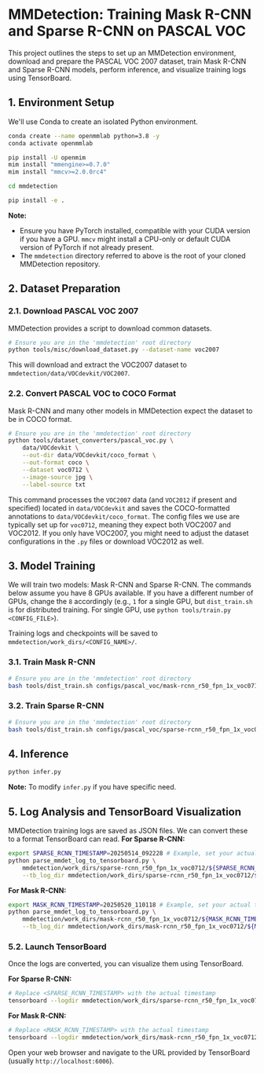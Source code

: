 # MMDetection: Training Mask R-CNN and Sparse R-CNN on PASCAL VOC

This project outlines the steps to set up an MMDetection environment, download and prepare the PASCAL VOC 2007 dataset, train Mask R-CNN and Sparse R-CNN models, perform inference, and visualize training logs using TensorBoard.

## 1. Environment Setup

We'll use Conda to create an isolated Python environment.

```bash
conda create --name openmmlab python=3.8 -y
conda activate openmmlab

pip install -U openmim
mim install "mmengine>=0.7.0"
mim install "mmcv>=2.0.0rc4"

cd mmdetection

pip install -e .
```

**Note:**
*   Ensure you have PyTorch installed, compatible with your CUDA version if you have a GPU. `mmcv` might install a CPU-only or default CUDA version of PyTorch if not already present.
*   The `mmdetection` directory referred to above is the root of your cloned MMDetection repository.

## 2. Dataset Preparation

### 2.1. Download PASCAL VOC 2007

MMDetection provides a script to download common datasets.

```bash
# Ensure you are in the 'mmdetection' root directory
python tools/misc/download_dataset.py --dataset-name voc2007
```
This will download and extract the VOC2007 dataset to `mmdetection/data/VOCdevkit/VOC2007`.

### 2.2. Convert PASCAL VOC to COCO Format

Mask R-CNN and many other models in MMDetection expect the dataset to be in COCO format.

```bash
# Ensure you are in the 'mmdetection' root directory
python tools/dataset_converters/pascal_voc.py \
    data/VOCdevkit \
    --out-dir data/VOCdevkit/coco_format \
    --out-format coco \
    --dataset voc0712 \
    --image-source jpg \
    --label-source txt
```
This command processes the `VOC2007` data (and `VOC2012` if present and specified) located in `data/VOCdevkit` and saves the COCO-formatted annotations to `data/VOCdevkit/coco_format`. The config files we use are typically set up for `voc0712`, meaning they expect both VOC2007 and VOC2012. If you only have VOC2007, you might need to adjust the dataset configurations in the `.py` files or download VOC2012 as well.

## 3. Model Training

We will train two models: Mask R-CNN and Sparse R-CNN. The commands below assume you have 8 GPUs available. If you have a different number of GPUs, change the `8` accordingly (e.g., `1` for a single GPU, but `dist_train.sh` is for distributed training. For single GPU, use `python tools/train.py <CONFIG_FILE>`).

Training logs and checkpoints will be saved to `mmdetection/work_dirs/<CONFIG_NAME>/`.

### 3.1. Train Mask R-CNN

```bash
# Ensure you are in the 'mmdetection' root directory
bash tools/dist_train.sh configs/pascal_voc/mask-rcnn_r50_fpn_1x_voc0712.py 8
```

### 3.2. Train Sparse R-CNN

```bash
# Ensure you are in the 'mmdetection' root directory
bash tools/dist_train.sh configs/pascal_voc/sparse-rcnn_r50_fpn_1x_voc0712.py 8
```

## 4. Inference
```bash
python infer.py
```
**Note:** To modify `infer.py` if you have specific need.

## 5. Log Analysis and TensorBoard Visualization

MMDetection training logs are saved as JSON files. We can convert these to a format TensorBoard can read.
**For Sparse R-CNN:**
```bash
export SPARSE_RCNN_TIMESTAMP=20250514_092228 # Example, set your actual timestamp
python parse_mmdet_log_to_tensorboard.py \
    mmdetection/work_dirs/sparse-rcnn_r50_fpn_1x_voc0712/${SPARSE_RCNN_TIMESTAMP}/vis_data/${SPARSE_RCNN_TIMESTAMP}.json \
    --tb_log_dir mmdetection/work_dirs/sparse-rcnn_r50_fpn_1x_voc0712/${SPARSE_RCNN_TIMESTAMP}/my_tensorboard_logs
```

**For Mask R-CNN:**
```bash
export MASK_RCNN_TIMESTAMP=20250520_110118 # Example, set your actual timestamp
python parse_mmdet_log_to_tensorboard.py \
    mmdetection/work_dirs/mask-rcnn_r50_fpn_1x_voc0712/${MASK_RCNN_TIMESTAMP}/vis_data/${MASK_RCNN_TIMESTAMP}.json \
    --tb_log_dir mmdetection/work_dirs/mask-rcnn_r50_fpn_1x_voc0712/${MASK_RCNN_TIMESTAMP}/my_tensorboard_logs
```

### 5.2. Launch TensorBoard

Once the logs are converted, you can visualize them using TensorBoard.

**For Sparse R-CNN:**
```bash
# Replace <SPARSE_RCNN_TIMESTAMP> with the actual timestamp
tensorboard --logdir mmdetection/work_dirs/sparse-rcnn_r50_fpn_1x_voc0712/${SPARSE_RCNN_TIMESTAMP}/my_tensorboard_logs
```

**For Mask R-CNN:**
```bash
# Replace <MASK_RCNN_TIMESTAMP> with the actual timestamp
tensorboard --logdir mmdetection/work_dirs/mask-rcnn_r50_fpn_1x_voc0712/${MASK_RCNN_TIMESTAMP}/my_tensorboard_logs
```

Open your web browser and navigate to the URL provided by TensorBoard (usually `http://localhost:6006`).
